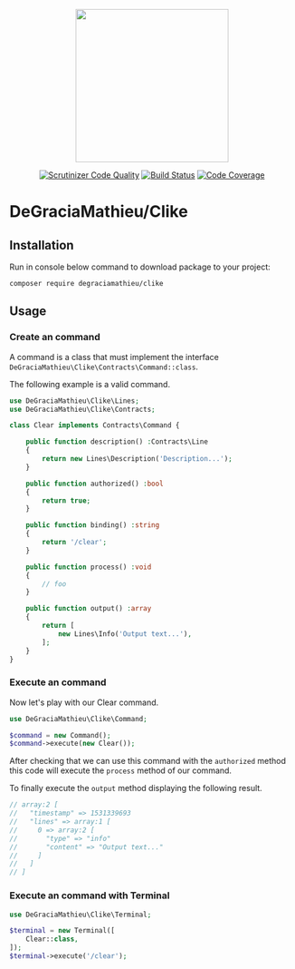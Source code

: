 <p align="center">
<img src="https://i17.servimg.com/u/f17/11/13/61/32/clike10.png" width="270">
</p>
<p align="center">
 <a href="https://scrutinizer-ci.com/g/degraciamathieu/clike/?branch=master"><img src="https://scrutinizer-ci.com/g/DeGraciaMathieu/Clike/badges/quality-score.png?b=master" alt="Scrutinizer Code Quality"></a>
<a href="https://travis-ci.org/DeGraciaMathieu/Clike"><img src="https://travis-ci.org/DeGraciaMathieu/Clike.svg?branch=master" alt="Build Status"></a>
<a href="https://scrutinizer-ci.com/g/DeGraciaMathieu/Clike/?branch=master"><img src="https://scrutinizer-ci.com/g/DeGraciaMathieu/Clike/badges/coverage.png?b=master" alt="Code Coverage"></a>
</p>

# DeGraciaMathieu/Clike

## Installation
 
Run in console below command to download package to your project:

```
composer require degraciamathieu/clike
```

## Usage

### Create an command

A command is a class that must implement the interface ```DeGraciaMathieu\Clike\Contracts\Command::class```.

The following example is a valid command.

```php
use DeGraciaMathieu\Clike\Lines;
use DeGraciaMathieu\Clike\Contracts;

class Clear implements Contracts\Command {

    public function description() :Contracts\Line
    {
        return new Lines\Description('Description...');
    }

    public function authorized() :bool
    {
        return true;
    }

    public function binding() :string
    {
        return '/clear';
    }

    public function process() :void
    {
        // foo
    }

    public function output() :array
    {
        return [
            new Lines\Info('Output text...'),
        ];
    }
}
```

### Execute an command

Now let's play with our Clear command.

```php
use DeGraciaMathieu\Clike\Command;

$command = new Command();
$command->execute(new Clear());
```

After checking that we can use this command with the ```authorized``` method this code will execute the ```process``` method of our command.

To finally execute the ```output``` method displaying the following result.

```php
// array:2 [
//   "timestamp" => 1531339693
//   "lines" => array:1 [
//     0 => array:2 [
//       "type" => "info"
//       "content" => "Output text..."
//     ]
//   ]
// ]
```

### Execute an command with Terminal

```php
use DeGraciaMathieu\Clike\Terminal;

$terminal = new Terminal([
    Clear::class,
]);
$terminal->execute('/clear');
```